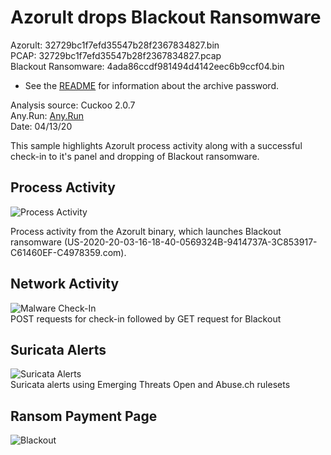 # Azorult drops Blackout Ransomware

Azorult: 32729bc1f7efd35547b28f2367834827.bin  
PCAP:  32729bc1f7efd35547b28f2367834827.pcap  
Blackout Ransomware: 4ada86ccdf981494d4142eec6b9ccf04.bin  

* See the [README](https://github.com/jstrosch/malware-samples) for information about the archive password.  

Analysis source: Cuckoo 2.0.7  
Any.Run: [Any.Run](https://app.any.run/tasks/c58ae060-8cf2-4535-a16c-0715809fdd03)  
Date: 04/13/20 

This sample highlights Azorult process activity along with a successful check-in to it's panel and dropping of Blackout ransomware. 

## Process Activity

![Process Activity](https://user-images.githubusercontent.com/1920756/79133793-3b214000-7d72-11ea-99a4-95dd899a440a.png)

Process activity from the Azorult binary, which launches Blackout ransomware (US-2020-20-03-16-18-40-0569324B-9414737A-3C853917-C61460EF-C4978359.com).

## Network Activity

![Malware Check-In](https://user-images.githubusercontent.com/1920756/79133881-60ae4980-7d72-11ea-9578-d687e616915d.png)  
POST requests for check-in followed by GET request for Blackout

## Suricata Alerts

![Suricata Alerts](https://user-images.githubusercontent.com/1920756/79134035-a8cd6c00-7d72-11ea-995d-c203acf723ab.png)  
Suricata alerts using Emerging Threats Open and Abuse.ch rulesets

## Ransom Payment Page

![Blackout](https://user-images.githubusercontent.com/1920756/79134069-b71b8800-7d72-11ea-9f68-4b0615d24364.png)